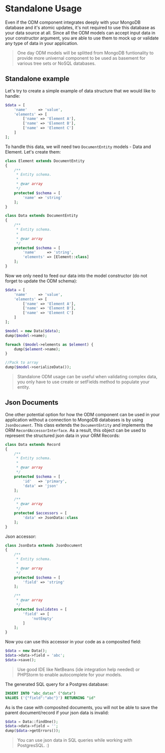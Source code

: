 # Standalone Usage
Even if the ODM component integrates deeply with your MongoDB database and it's atomic updates, it's not required to use this database as your data source at all. Since all the ODM models can accept input data in your constructor argument, you are able to use them to mock up or validate any type of data in your application.

> One day ODM models will be splitted from MongoDB funtionality to provide more univernal component to be used as basement for various tree sets or NoSQL databases.

## Standalone example
Let's try to create a simple example of data structure that we would like to handle:

```php
$data = [
    'name'     => 'value',
    'elements' => [
        ['name' => 'Element A'],
        ['name' => 'Element B'],
        ['name' => 'Element C']
    ]
];
```

To handle this data, we will need two `DocumentEntity` models - Data and Element. Let's create them:

```php
class Element extends DocumentEntity
{
    /**
     * Entity schema.
     *
     * @var array
     */
    protected $schema = [
        'name' => 'string'
    ];
}
```

```php
class Data extends DocumentEntity
{
    /**
     * Entity schema.
     *
     * @var array
     */
    protected $schema = [
        'name'     => 'string',
        'elements' => [Element::class]
    ];
}
```

Now we only need to feed our data into the model constructor (do not forget to update the ODM schema):

```php
$data = [
    'name'     => 'value',
    'elements' => [
        ['name' => 'Element A'],
        ['name' => 'Element B'],
        ['name' => 'Element C']
    ]
];

$model = new Data($data);
dump($model->name);

foreach ($model->elements as $element) {
    dump($element->name);
}

//Pack to array
dump($model->serializeData());
```

> Standalone ODM usage can be useful when validating complex data, you only have to use create or setFields method to populate your entity.

## Json Documents
One other potential option for how the ODM component can be used in your application without a connection to MongoDB databases is by using `JsonDocument`. This class extends the `DocumentEntity` and implements the ORM `RecordAccessorInterface`. As a result, this object can be used to represent the structured json data in your ORM Records:

```php
class Data extends Record
{
    /**
     * Entity schema.
     *
     * @var array
     */
    protected $schema = [
        'id'   => 'primary',
        'data' => 'json'
    ];

    /**
     * @var array
     */
    protected $accessors = [
        'data' => JsonData::class
    ];
}
```

Json accessor:

```php
class JsonData extends JsonDocument
{
    /**
     * Entity schema.
     *
     * @var array
     */
    protected $schema = [
        'field' => 'string'
    ];

    /**
     * @var array
     */
    protected $validates = [
        'field' => [
            'notEmpty'
        ]
    ];
}
```

Now you can use this accessor in your code as a composited field:

```php
$data = new Data();
$data->data->field = 'abc';
$data->save();
```

> Use good IDE like NetBeans (ide integration help needed) or PHPStorm to enable autocomplete for your models.

The generated SQL query for a Postgres database:

```sql
INSERT INTO "abc_datas" ("data")
VALUES ('{"field":"abc"}') RETURNING "id"
```

As is the case with composited documents, you will not be able to save the parent document/record if your json data is invalid:

```php
$data = Data::findOne();
$data->data->field = '';
dump($data->getErrors());
```

> You can use json data in SQL queries while working with PostgresSQL. :)
